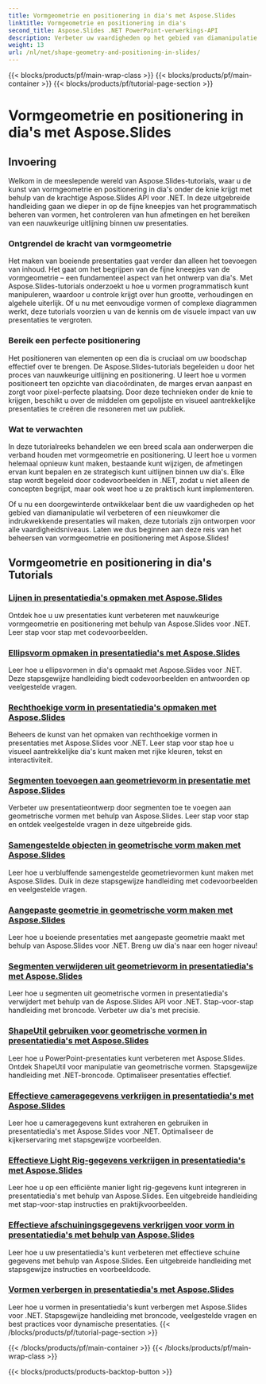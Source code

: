 ```yaml
---
title: Vormgeometrie en positionering in dia's met Aspose.Slides
linktitle: Vormgeometrie en positionering in dia's
second_title: Aspose.Slides .NET PowerPoint-verwerkings-API
description: Verbeter uw vaardigheden op het gebied van diamanipulatie met Aspose.Slides-tutorials over vormgeometrie en positionering in dia's. Leer vormen, hun afmetingen en uitlijning programmatisch te beheren.
weight: 13
url: /nl/net/shape-geometry-and-positioning-in-slides/
---
```


{{< blocks/products/pf/main-wrap-class >}}
{{< blocks/products/pf/main-container >}}
{{< blocks/products/pf/tutorial-page-section >}}

# Vormgeometrie en positionering in dia's met Aspose.Slides


## Invoering

Welkom in de meeslepende wereld van Aspose.Slides-tutorials, waar u de kunst van vormgeometrie en positionering in dia's onder de knie krijgt met behulp van de krachtige Aspose.Slides API voor .NET. In deze uitgebreide handleiding gaan we dieper in op de fijne kneepjes van het programmatisch beheren van vormen, het controleren van hun afmetingen en het bereiken van een nauwkeurige uitlijning binnen uw presentaties.

### Ontgrendel de kracht van vormgeometrie

Het maken van boeiende presentaties gaat verder dan alleen het toevoegen van inhoud. Het gaat om het begrijpen van de fijne kneepjes van de vormgeometrie – een fundamenteel aspect van het ontwerp van dia's. Met Aspose.Slides-tutorials onderzoekt u hoe u vormen programmatisch kunt manipuleren, waardoor u controle krijgt over hun grootte, verhoudingen en algehele uiterlijk. Of u nu met eenvoudige vormen of complexe diagrammen werkt, deze tutorials voorzien u van de kennis om de visuele impact van uw presentaties te vergroten.

### Bereik een perfecte positionering

Het positioneren van elementen op een dia is cruciaal om uw boodschap effectief over te brengen. De Aspose.Slides-tutorials begeleiden u door het proces van nauwkeurige uitlijning en positionering. U leert hoe u vormen positioneert ten opzichte van diacoördinaten, de marges ervan aanpast en zorgt voor pixel-perfecte plaatsing. Door deze technieken onder de knie te krijgen, beschikt u over de middelen om gepolijste en visueel aantrekkelijke presentaties te creëren die resoneren met uw publiek.

### Wat te verwachten

In deze tutorialreeks behandelen we een breed scala aan onderwerpen die verband houden met vormgeometrie en positionering. U leert hoe u vormen helemaal opnieuw kunt maken, bestaande kunt wijzigen, de afmetingen ervan kunt bepalen en ze strategisch kunt uitlijnen binnen uw dia's. Elke stap wordt begeleid door codevoorbeelden in .NET, zodat u niet alleen de concepten begrijpt, maar ook weet hoe u ze praktisch kunt implementeren.

Of u nu een doorgewinterde ontwikkelaar bent die uw vaardigheden op het gebied van diamanipulatie wil verbeteren of een nieuwkomer die indrukwekkende presentaties wil maken, deze tutorials zijn ontworpen voor alle vaardigheidsniveaus. Laten we dus beginnen aan deze reis van het beheersen van vormgeometrie en positionering met Aspose.Slides!

## Vormgeometrie en positionering in dia's Tutorials
### [Lijnen in presentatiedia's opmaken met Aspose.Slides](./formatting-lines/)
Ontdek hoe u uw presentaties kunt verbeteren met nauwkeurige vormgeometrie en positionering met behulp van Aspose.Slides voor .NET. Leer stap voor stap met codevoorbeelden.
### [Ellipsvorm opmaken in presentatiedia's met Aspose.Slides](./formatting-ellipse-shape/)
Leer hoe u ellipsvormen in dia's opmaakt met Aspose.Slides voor .NET. Deze stapsgewijze handleiding biedt codevoorbeelden en antwoorden op veelgestelde vragen.
### [Rechthoekige vorm in presentatiedia's opmaken met Aspose.Slides](./formatting-rectangle-shape/)
Beheers de kunst van het opmaken van rechthoekige vormen in presentaties met Aspose.Slides voor .NET. Leer stap voor stap hoe u visueel aantrekkelijke dia's kunt maken met rijke kleuren, tekst en interactiviteit.
### [Segmenten toevoegen aan geometrievorm in presentatie met Aspose.Slides](./adding-segments-geometry-shape/)
Verbeter uw presentatieontwerp door segmenten toe te voegen aan geometrische vormen met behulp van Aspose.Slides. Leer stap voor stap en ontdek veelgestelde vragen in deze uitgebreide gids.
### [Samengestelde objecten in geometrische vorm maken met Aspose.Slides](./creating-composite-objects-geometry-shape/)
Leer hoe u verbluffende samengestelde geometrievormen kunt maken met Aspose.Slides. Duik in deze stapsgewijze handleiding met codevoorbeelden en veelgestelde vragen.
### [Aangepaste geometrie in geometrische vorm maken met Aspose.Slides](./creating-custom-geometry/)
Leer hoe u boeiende presentaties met aangepaste geometrie maakt met behulp van Aspose.Slides voor .NET. Breng uw dia's naar een hoger niveau!
### [Segmenten verwijderen uit geometrievorm in presentatiedia's met Aspose.Slides](./removing-segments-geometry-shape/)
Leer hoe u segmenten uit geometrische vormen in presentatiedia's verwijdert met behulp van de Aspose.Slides API voor .NET. Stap-voor-stap handleiding met broncode. Verbeter uw dia's met precisie.
### [ShapeUtil gebruiken voor geometrische vormen in presentatiedia's met Aspose.Slides](./using-shapeutil-geometry-shape/)
Leer hoe u PowerPoint-presentaties kunt verbeteren met Aspose.Slides. Ontdek ShapeUtil voor manipulatie van geometrische vormen. Stapsgewijze handleiding met .NET-broncode. Optimaliseer presentaties effectief.
### [Effectieve cameragegevens verkrijgen in presentatiedia's met Aspose.Slides](./getting-effective-camera-data/)
Leer hoe u cameragegevens kunt extraheren en gebruiken in presentatiedia's met Aspose.Slides voor .NET. Optimaliseer de kijkerservaring met stapsgewijze voorbeelden.
### [Effectieve Light Rig-gegevens verkrijgen in presentatiedia's met Aspose.Slides](./getting-effective-light-rig-data/)
Leer hoe u op een efficiënte manier light rig-gegevens kunt integreren in presentatiedia's met behulp van Aspose.Slides. Een uitgebreide handleiding met stap-voor-stap instructies en praktijkvoorbeelden.
### [Effectieve afschuiningsgegevens verkrijgen voor vorm in presentatiedia's met behulp van Aspose.Slides](./getting-effective-bevel-data/)
Leer hoe u uw presentatiedia's kunt verbeteren met effectieve schuine gegevens met behulp van Aspose.Slides. Een uitgebreide handleiding met stapsgewijze instructies en voorbeeldcode.
### [Vormen verbergen in presentatiedia's met Aspose.Slides](./hiding-shapes/)
Leer hoe u vormen in presentatiedia's kunt verbergen met Aspose.Slides voor .NET. Stapsgewijze handleiding met broncode, veelgestelde vragen en best practices voor dynamische presentaties.
{{< /blocks/products/pf/tutorial-page-section >}}

{{< /blocks/products/pf/main-container >}}
{{< /blocks/products/pf/main-wrap-class >}}

{{< blocks/products/products-backtop-button >}}
